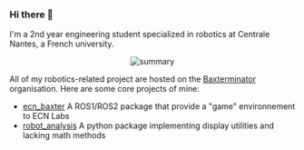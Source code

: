 ### Hi there 👋

I'm a 2nd year engineering student specialized in robotics at Centrale Nantes, a French university.
<p align="center">
<picture>
  <source media="(prefers-color-scheme: dark)" srcset="https://github-profile-summary-cards.vercel.app/api/cards/profile-details?username=meltwin&theme=github_dark">
  <source media="(prefers-color-scheme: light)" srcset="https://github-profile-summary-cards.vercel.app/api/cards/profile-details?username=meltwin">
  <img alt="summary" src="https://github-profile-summary-cards.vercel.app/api/cards/profile-details?username=meltwin">
</picture>
</p>

All of my robotics-related project are hosted on the [Baxterminator](https://github.com/Baxterminator) organisation. Here are some core projects of mine:
- [ecn_baxter](https://github.com/Baxterminator/ecn_baxter) A ROS1/ROS2 package that provide a "game" environnement to ECN Labs
- [robot_analysis](https://github.com/Baxterminator/robot_analysis) A python package implementing display utilities and lacking math methods